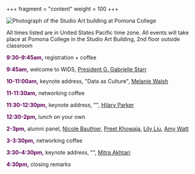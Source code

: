 +++
fragment = "content"
weight = 100
+++

<img src = "studio_art.jpg" alt = "Photograph of the Studio Art building at Pomona College">

All times listed are in United States Pacific time zone. All events will take place at Pomona College in the Studio Art Building, 2nd floor outside classroom

<font color = "#620059"><b>9:30-9:45am,</b></font> registration + coffee 

<font color = "#620059"><b>9:45am,</b></font> welcome to WiDS, [President G. Gabrielle Starr](https://www.pomona.edu/administration/president)

<font color = "#620059"><b>10-11:00am,</b></font> keynote address, "Data as Culture", [Melanie Walsh](melaniewalsh.org)

<font color = "#620059"><b>11-11:30am,</b></font> networking coffee

<font color = "#620059"><b>11:30-12:30pm,</b></font> keynote address, "", [Hilary Parker](https://hilaryparker.com/)

<font color = "#620059"><b>12:30-2pm,</b></font> lunch on your own

<font color = "#620059"><b>2-3pm,</b></font> alumni panel, [Nicole Bauthier](https://www.linkedin.com/in/nicole-bauthier-586b9335/), [Preet Khowaja](https://www.linkedin.com/in/preet-khowaja/), [Lily Liu](https://www.linkedin.com/in/xuanchiliu/), [Amy Watt](https://www.linkedin.com/in/amywatt97/)	

<font color = "#620059"><b>3-3:30pm,</b></font> networking coffee		

<font color = "#620059"><b>3:30-4:30pm,</b></font> keynote address, "", [Mitra Akhtari](https://scholar.harvard.edu/makhtari)

<font color = "#620059"><b>4:30pm,</b></font> closing remarks
